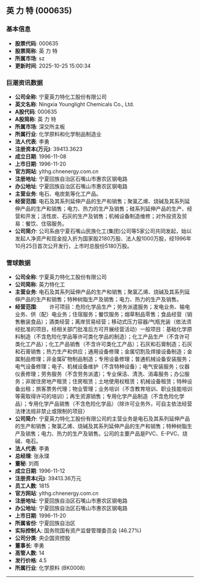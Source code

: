 ## 英 力 特 (000635)

### 基本信息

- **股票代码**: 000635
- **股票简称**: 英 力 特
- **所属市场**: sz
- **更新时间**: 2025-10-25 15:00:34

### 巨潮资讯数据

- **公司全称**: 宁夏英力特化工股份有限公司
- **英文名称**: Ningxia Younglight Chemicals Co., Ltd.
- **A股代码**: 000635
- **A股简称**: 英 力 特
- **所属市场**: 深交所主板
- **所属行业**: 化学原料和化学制品制造业
- **法人代表**: 李勇
- **注册资本(万元)**: 39413.3623
- **成立日期**: 1996-11-08
- **上市日期**: 1996-11-20
- **官方网站**: ylthg.chnenergy.com.cn
- **注册地址**: 宁夏回族自治区石嘴山市惠农区钢电路
- **办公地址**: 宁夏回族自治区石嘴山市惠农区钢电路
- **主营业务**: 电石、电炭氮等化工产品。
- **经营范围**: 电石及其系列延伸产品的生产和销售；聚氯乙烯、烧碱及其系列延伸产品的生产和销售；电力、热力的生产及销售；硅系列延伸产品的生产、经营和开发；活性炭、石灰的生产及销售；机械设备制造维修；对外投资及贸易：餐饮、住宿服务。
- **公司简介**: 公司系由宁夏石嘴山民族化工(集团)公司等5家公司共同发起，始以发起人净资产和现金投入折为国家股2180万股、法人股1000万股，经1996年10月25日首次公开发行，上市时总股份5180万股。

### 雪球数据

- **公司全称**: 宁夏英力特化工股份有限公司
- **公司简称**: 英力特化工
- **主营业务**: 电石及其系列延伸产品的生产和销售；聚氯乙烯、烧碱及其系列延伸产品的生产和销售；特种树脂生产及销售；电力、热力的生产及销售。
- **经营范围**: 　　许可项目：危险化学品生产；劳务派遣服务；发电业务、输电业务、供（配）电业务；住宿服务；餐饮服务；烟草制品零售；食品经营（销售散装食品）；酒类经营；离岸贸易经营；移动式压力容器/气瓶充装（依法须经批准的项目，经相关部门批准后方可开展经营活动）一般项目：基础化学原料制造（不含危险化学品等许可类化学品的制造）；化工产品生产（不含许可类化工产品）；化工产品销售（不含许可类化工产品）；石灰和石膏制造；石灰和石膏销售；热力生产和供应；通用设备修理；金属切割及焊接设备制造；金属制品修理；非金属矿物制品制造；专用设备修理；普通机械设备安装服务；电气设备修理；电子、机械设备维护（不含特种设备）；电气安装服务；仪器仪表修理；劳务服务（不含劳务派遣）；专业保洁、清洗、消毒服务；办公服务；非居住房地产租赁；住房租赁；土地使用权租赁；机械设备租赁；特种设备出租；旅客票务代理；物业管理；业务培训（不含教育培训、职业技能培训等需取得许可的培训）；再生资源销售；专用化学产品制造（不含危险化学品）；专用化学产品销售（不含危险化学品）（除许可业务外，可自主依法经营法律法规非禁止或限制的项目）
- **公司简介**: 宁夏英力特化工股份有限公司的主营业务是电石及其系列延伸产品的生产和销售；聚氯乙烯、烧碱及其系列延伸产品的生产和销售；特种树脂生产及销售；电力、热力的生产及销售。公司的主要产品是PVC、E-PVC、烧碱、电石。
- **法人代表**: 李勇
- **总经理**: 张永璞
- **董秘**: 刘雨
- **成立日期**: 1996-11-12
- **注册资本(元)**: 39413.36万元
- **员工人数**: 1815
- **官方网站**: ylthg.chnenergy.com.cn
- **注册地址**: 宁夏回族自治区石嘴山市惠农区钢电路
- **办公地址**: 宁夏回族自治区石嘴山市惠农区钢电路
- **上市日期**: 1996-11-20
- **所属省份**: 宁夏回族自治区
- **实际控制人**: 国务院国有资产监督管理委员会 (46.27%)
- **公司分类**: 央企国资控股
- **董事长**: 李勇
- **高管人数**: 14
- **发行价格**: 4.5
- **所属行业**: 化学原料 (BK0008)

---